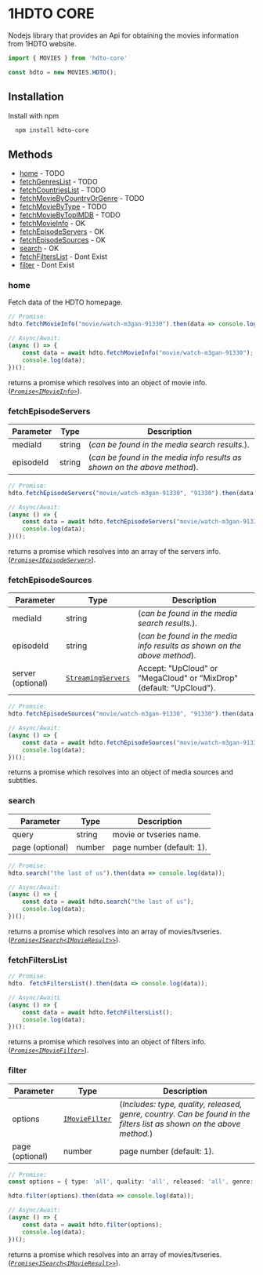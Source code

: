 
# 1HDTO CORE

Nodejs library that provides an Api for obtaining the movies information from 1HDTO website.

```ts
import { MOVIES } from 'hdto-core'

const hdto = new MOVIES.HDTO();
```

## Installation

Install with npm

```bash
  npm install hdto-core
```
    
## Methods

- [home](#home) - TODO
- [fetchGenresList](#fetchgenresList) - TODO
- [fetchCountriesList](#fetchcountriesList) - TODO
- [fetchMovieByCountryOrGenre](#fetchmoviebycountryorgenre) - TODO
- [fetchMovieByType](#fetchmoviebytype) - TODO
- [fetchMovieByTopIMDB](#fetchmoviebytopimdb) - TODO
- [fetchMovieInfo](#fetchmovieinfo) - OK
- [fetchEpisodeServers](#fetchepisodeservers) - OK
- [fetchEpisodeSources](#fetchepisodesources) - OK
- [search](#search) - OK
- [fetchFiltersList](#fetchfilterslist) - Dont Exist
- [filter](#filter) - Dont Exist

### home
Fetch data of the HDTO homepage.


```ts
// Promise:
hdto.fetchMovieInfo("movie/watch-m3gan-91330").then(data => console.log(data));

// Async/Await:
(async () => {
    const data = await hdto.fetchMovieInfo("movie/watch-m3gan-91330");
    console.log(data);
})();
```
returns a promise which resolves into an object of movie info. (*[`Promise<IMovieInfo>`](src/types/types.ts#L91-L104)*).

### fetchEpisodeServers
| Parameter | Type | Description |
| --------- | ---- | ----------- |
| mediaId   | string | (*can be found in the media search results.*). |
| episodeId | string | (*can be found in the media info results as shown on the above method*). |

```ts
// Promise:
hdto.fetchEpisodeServers("movie/watch-m3gan-91330", "91330").then(data => console.log(data));

// Async/Await:
(async () => {
    const data = await hdto.fetchEpisodeServers("movie/watch-m3gan-91330", "91330");
    console.log(data);
})();
```
returns a promise which resolves into an array of the servers info. (*[`Promise<IEpisodeServer>`](src/types/types.ts#L106-L110)*).

### fetchEpisodeSources
| Parameter | Type                                                                                              | Description |
| --------- |---------------------------------------------------------------------------------------------------| ----------- |
| mediaId   | string                                                                                            | (*can be found in the media search results.*). |
| episodeId | string                                                                                            | (*can be found in the media info results as shown on the above method*). |
| server (optional) | [`StreamingServers`](../src/types/types.ts#L19-L23) | Accept: "UpCloud" or "MegaCloud" or "MixDrop" (default: "UpCloud"). |

```ts
// Promsie:
hdto.fetchEpisodeSources("movie/watch-m3gan-91330", "91330").then(data => console.log(data));

// Async/Await:
(async () => {
    const data = await hdto.fetchEpisodeSources("movie/watch-m3gan-91330", "91330");
    console.log(data);
})();
```
returns a promise which resolves into an object of media sources and subtitles.

### search
| Parameter | Type | Description |
| --------- | ---- | ----------- |
| query     | string | movie or tvseries name. |
| page (optional) | number | page number (default: 1). |

```ts
// Promise:
hdto.search("the last of us").then(data => console.log(data));

// Async/Await:
(async () => {
    const data = await hdto.search("the last of us");
    console.log(data);
})();
```
returns a promise which resolves into an array of movies/tvseries. (*[`Promise<ISearch<IMovieResult>>`](src/types/types.ts#L74-L80)*).

### fetchFiltersList
```ts
// Promise:
hdto. fetchFiltersList().then(data => console.log(data));

// Async/AwaitL
(async () => {
    const data = await hdto.fetchFiltersList();
    console.log(data);
})();
```
returns a promise which resolves into an object of filters info. (*[`Promise<IMovieFilter>`](src/types/types.ts#L142-L149)*).

### filter 
| Parameter | Type                                                                                            | Description |
| --------- |-------------------------------------------------------------------------------------------------| ----------- |
| options   | [`IMovieFilter`](src/types/types.ts#L142-L149) | (*Includes: type, quality, released, genre, country. Can be found in the filters list as shown on the above method.*) |
| page (optional) | number                                                                                          | page number (default: 1). |

```ts
// Promise:
const options = { type: 'all', quality: 'all', released: 'all', genre: 'all', country: 'all' };

hdto.filter(options).then(data => console.log(data));

// Async/Await:
(async () => {
    const data = await hdto.filter(options);
    console.log(data);
})();
```
returns a promise which resolves into an array of movies/tvseries. (*[`Promise<ISearch<IMovieResult>>`](src/types/types.ts#L74-L80)*).
